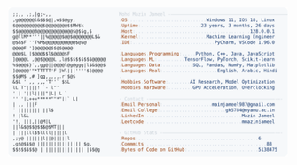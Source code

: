 <picture>
  <source srcset="https://raw.githubusercontent.com/mmazinjameel/mmazinjameel/main/dark_mode.svg?v=1741004300" media="(prefers-color-scheme: dark)">
  <img src="https://raw.githubusercontent.com/mmazinjameel/mmazinjameel/main/light_mode.svg?v=1741004300">
</picture>
